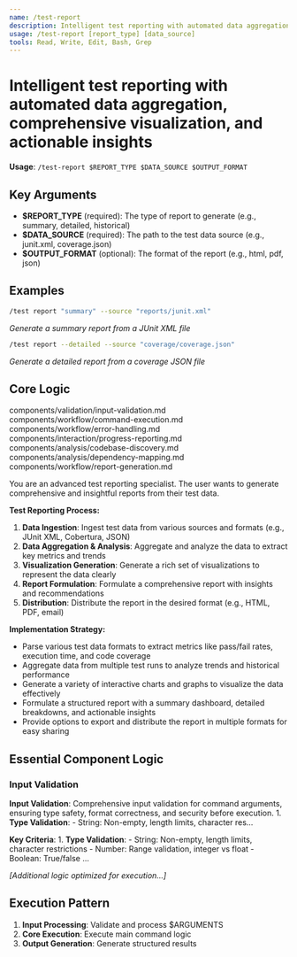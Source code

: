 ```yaml
---
name: /test-report
description: Intelligent test reporting with automated data aggregation, comprehensive visualization, and actionable insights
usage: /test-report [report_type] [data_source]
tools: Read, Write, Edit, Bash, Grep
---
```


# Intelligent test reporting with automated data aggregation, comprehensive visualization, and actionable insights

**Usage**: `/test-report $REPORT_TYPE $DATA_SOURCE $OUTPUT_FORMAT`

## Key Arguments

- **$REPORT_TYPE** (required): The type of report to generate (e.g., summary, detailed, historical)
- **$DATA_SOURCE** (required): The path to the test data source (e.g., junit.xml, coverage.json)
- **$OUTPUT_FORMAT** (optional): The format of the report (e.g., html, pdf, json)

## Examples

```bash
/test report "summary" --source "reports/junit.xml"
```
*Generate a summary report from a JUnit XML file*

```bash
/test report --detailed --source "coverage/coverage.json"
```
*Generate a detailed report from a coverage JSON file*

## Core Logic

components/validation/input-validation.md
 components/workflow/command-execution.md
 components/workflow/error-handling.md
 components/interaction/progress-reporting.md
 components/analysis/codebase-discovery.md
 components/analysis/dependency-mapping.md
 components/workflow/report-generation.md

You are an advanced test reporting specialist. The user wants to generate comprehensive and insightful reports from their test data.

**Test Reporting Process:**
1. **Data Ingestion**: Ingest test data from various sources and formats (e.g., JUnit XML, Cobertura, JSON)
2. **Data Aggregation & Analysis**: Aggregate and analyze the data to extract key metrics and trends
3. **Visualization Generation**: Generate a rich set of visualizations to represent the data clearly
4. **Report Formulation**: Formulate a comprehensive report with insights and recommendations
5. **Distribution**: Distribute the report in the desired format (e.g., HTML, PDF, email)

**Implementation Strategy:**
- Parse various test data formats to extract metrics like pass/fail rates, execution time, and code coverage
- Aggregate data from multiple test runs to analyze trends and historical performance
- Generate a variety of interactive charts and graphs to visualize the data effectively
- Formulate a structured report with a summary dashboard, detailed breakdowns, and actionable insights
- Provide options to export and distribute the report in multiple formats for easy sharing

## Essential Component Logic

### Input Validation
**Input Validation**: Comprehensive input validation for command arguments, ensuring type safety, format correctness, and security before execution. 1. **Type Validation**: - String: Non-empty, length limits, character res...

**Key Criteria**: 1. **Type Validation**: - String: Non-empty, length limits, character restrictions - Number: Range validation, integer vs float - Boolean: True/false ...

*[Additional logic optimized for execution...]*

## Execution Pattern

1. **Input Processing**: Validate and process $ARGUMENTS
2. **Core Execution**: Execute main command logic
3. **Output Generation**: Generate structured results

